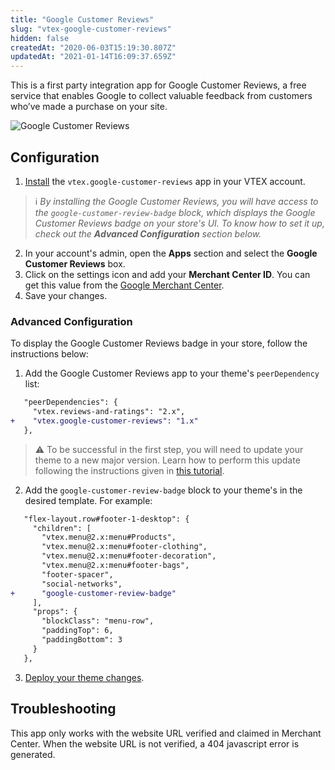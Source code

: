 ```yaml
---
title: "Google Customer Reviews"
slug: "vtex-google-customer-reviews"
hidden: false
createdAt: "2020-06-03T15:19:30.807Z"
updatedAt: "2021-01-14T16:09:37.659Z"
---
```


This is a first party integration app for Google Customer Reviews, a free service that enables Google to collect valuable feedback from customers who’ve made a purchase on your site.

![Google Customer Reviews](https://cdn.jsdelivr.net/gh/vtexdocs/dev-portal-content@main/images/vtex-google-customer-reviews-0.png)

## Configuration

1. [Install](https://developers.vtex.com/docs/guides/vtex-io-documentation-installing-an-app) the `vtex.google-customer-reviews` app in your VTEX account.

> ℹ️ *By installing the Google Customer Reviews, you will have access to the `google-customer-review-badge` block, which displays the Google Customer Reviews badge on your store's UI. To know how to set it up, check out the **Advanced Configuration** section below.*

2. In your account's admin, open the **Apps** section and select the **Google Customer Reviews** box.
3. Click on the settings icon and add your **Merchant Center ID**. You can get this value from the [Google Merchant Center](https://www.google.com/retail/solutions/merchant-center/).
4. Save your changes.

### Advanced Configuration

To display the Google Customer Reviews badge in your store, follow the instructions below:

1. Add the Google Customer Reviews app to your theme's `peerDependency` list:

```diff
   "peerDependencies": {
     "vtex.reviews-and-ratings": "2.x",
+    "vtex.google-customer-reviews": "1.x"
   },
```

> ⚠️ To be successful in the first step, you will need to update your theme to a new major version. Learn how to perform this update following the instructions given in [this tutorial](https://developers.vtex.com/docs/guides/vtex-io-documentation-migrating-cms-settings-after-major-update/).

2. Add the `google-customer-review-badge` block to your theme's in the desired template. For example:

```diff
   "flex-layout.row#footer-1-desktop": {
     "children": [
       "vtex.menu@2.x:menu#Products",
       "vtex.menu@2.x:menu#footer-clothing",
       "vtex.menu@2.x:menu#footer-decoration",
       "vtex.menu@2.x:menu#footer-bags",
       "footer-spacer",
       "social-networks",
+      "google-customer-review-badge"
     ],
     "props": {
       "blockClass": "menu-row",
       "paddingTop": 6,
       "paddingBottom": 3
     }
   },
```

3. [Deploy your theme changes](https://developers.vtex.com/docs/guides/vtex-io-documentation-making-your-theme-content-public).

## Troubleshooting

This app only works with the website URL verified and claimed in Merchant Center. When the website URL is not verified, a 404 javascript error is generated.

